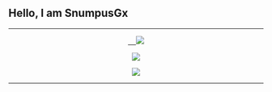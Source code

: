## Hello, I am SnumpusGx
---
<p align='center'>

 <a href='https://discord.gg/qTHnPytZpw'>
     <img src="https://img.shields.io/discord/715911059302645802?color=5865f2&label=Anime's%20Night&logo=discord&logoColor=fff&style=for-the-badge" />
 </a>
 </p>
 
 <p align='center'>
  <a href='https://discord.com/invite/escoteiros'>
    <img src="https://img.shields.io/discord/783381741686620173?color=5865f2&label=Comunidade%20Escoteiros&logo=discord&logoColor=fff&style=for-the-badge" />
  </a>
</p>

<p align='center'>
 <a href="http://discord.com/users/931933669432651838">
 <img src="http://lanyard.cnrad.dev/api/931933669432651838" />
 </a>
</p>

---
